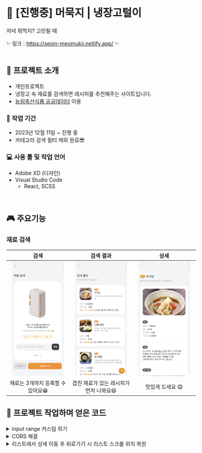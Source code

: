 # 🍚 [진행중] 머묵지 | 냉장고털이
저녁 뭐먹지? 고민될 때 

✨ 링크 : https://seoin-meomukji.netlify.app/ ✨  
<br>

## 📣 프로젝트 소개
- 개인프로젝트
- 냉장고 속 재료를 검색하면 레시피를 추천해주는 사이트입니다.
- [농림축산식품 공공데이터](https://data.mafra.go.kr/main.do) 이용

### 📅 작업 기간
- 2023년 12월 11일 ~ 진행 중 
- 카테고리 검색 필터 제외 완료😎

### 💻 사용 툴 및 작업 언어
- Adobe XD (디자인)
- Visual Studio Code
    - React, SCSS

<br>

## 🎮 주요기능
### 재료 검색
  |검색|검색 결과|상세|
  |:---:|:---:|:---:|
  |<img src="./public/images/readme/search.png" height="50%" width="90%" alt="검색"/>|<img src="./public/images/readme/result.png" height="50%" width="90%" alt="readme 임시 등록"/>|<img src="./public/images/readme/detail.png" height="50%" width="90%" alt="readme 임시 등록"/>|
  |재료는 3개까지 등록할 수 있어요😁|겹친 재료가 있는 레시피가 먼저 나와요😆|맛있게 드세요 😋|
  

## 📌 프로젝트 작업하며 얻은 코드

<details>
  <summary>input range 커스텀 하기</summary>
  
  - 각각 따로 만들어서 position으로 합친다고 생각하면 됨
  - track의 컬러가 들어갈 부분은 props로 받아온다.
    `width: ${(props) => props.fill}%;`
  - `&::-webkit-slider-thumb` 으로 기본 스타일 지우는 것 잊지말 것

  ```javascript

    // * input range 커스텀
    export const SliderContainer = styled.div`
      position: relative;
      width: 100%;
      height: 24px;
    `;
    export const SliderRail = styled.div`
      position: absolute;
      top: calc(50% - 2px);
      width: 100%;
      height: 4px;
      border-radius: 2px;
      background-color: ${theme.inputBgColor};
    `;
    export const SliderFillTrack = styled.div`
      position: absolute;
      top: calc(50% - 2px);
      width: ${(props) => props.fill}%;
      height: 4px;
      border-radius: 2px;
      background-color: ${theme.pointColorOrange};
    `;
    export const Slider = styled.input`
      position: absolute;
      top: calc(50% - 6px);
      width: 100%;
      height: 12px;
      -webkit-appearance: none;
      appearance: none;
      background: transparent;
      margin: 0;
      &::-webkit-slider-thumb {
        -webkit-appearance: none; 
        width: 18px;
        height: 18px;
        border-radius: 50%;
        background: #FFF;
        box-shadow: 0 0 5px rgba(0, 0, 0, 0.2);
        cursor: pointer;
      }
      &:active {
        cursor: grabbing;
      }
      &:focus {
        outline: none;
      }
    `;

  ```
</details>

<details>
  <summary>CORS 해결</summary>
  
  -  `npm i http-proxy-middleware` 설치
  -  `setupProxy.js` 내용 작성
  ```javascript
  // * setupProxy.js
    const { createProxyMiddleware } = require('http-proxy-middleware');

    module.exports = function(app) {
      app.use(
        '/api', //proxy가 필요한 path parameter
        createProxyMiddleware({
          target: 'http://211.237.50.150:7080', //타겟이 되는 api url
          changeOrigin: true,// 서버 구성에 따른 호스트 헤더 변경 여부 설정
        })
      );
    };
    `;
  ```
  - package.json에 코드 추가
  `"proxy" : "http://211.237.50.150:7080"`
</details>

<details>
  <summary>리스트에서 상세 이동 후 뒤로가기 시 리스트 스크롤 위치 복원</summary>
  
  - sessionStorage에 window.scrollY값 저장
  - string Number로 타입 변환 후 대입
  
  ```javascript
  // Result.js
  // * 상세 이동 후 뒤로가기 시 이전 스크롤 위치 유지
  useEffect(() => {
    const storedScrollPosition = sessionStorage.getItem('scrollPosition');
    if (storedScrollPosition && !loading) {
      const scrollY = Number(storedScrollPosition);
      window.scrollTo(0, scrollY);
    }
  },[loading]);

  return (
    <div 
    className="Result"
    onClick={()=> sessionStorage.setItem('scrollPosition', window.scrollY)} // * 클릭 시 스크롤 위치 저장
    >
    // 생략
    </div>
  )

  // App.js
  // * 검색 리스트 스크롤 위치 유지 이벤트 검색 페이지로 가면 리셋
  if (location.pathname === '/Search') sessionStorage.setItem('scrollPosition', '0');
  ```
</details>